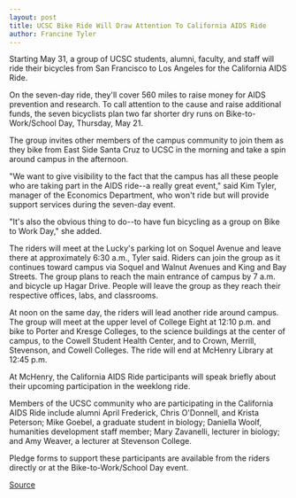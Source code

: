 ```yaml
---
layout: post
title: UCSC Bike Ride Will Draw Attention To California AIDS Ride
author: Francine Tyler
---
```


Starting May 31, a group of UCSC students, alumni, faculty, and staff will ride their bicycles from San Francisco to Los Angeles for the California AIDS Ride.

On the seven-day ride, they'll cover 560 miles to raise money for AIDS prevention and research. To call attention to the cause and raise additional funds, the seven bicyclists plan two far shorter dry runs on Bike-to-Work/School Day, Thursday, May 21.

The group invites other members of the campus community to join them as they bike from East Side Santa Cruz to UCSC in the morning and take a spin around campus in the afternoon.

"We want to give visibility to the fact that the campus has all these people who are taking part in the AIDS ride--a really great event," said Kim Tyler, manager of the Economics Department, who won't ride but will provide support services during the seven-day event.

"It's also the obvious thing to do--to have fun bicycling as a group on Bike to Work Day," she added.

The riders will meet at the Lucky's parking lot on Soquel Avenue and leave there at approximately 6:30 a.m., Tyler said. Riders can join the group as it continues toward campus via Soquel and Walnut Avenues and King and Bay Streets. The group plans to reach the main entrance of campus by 7 a.m. and bicycle up Hagar Drive. People will leave the group as they reach their respective offices, labs, and classrooms.

At noon on the same day, the riders will lead another ride around campus. The group will meet at the upper level of College Eight at 12:10 p.m. and bike to Porter and Kresge Colleges, to the science buildings at the center of campus, to the Cowell Student Health Center, and to Crown, Merrill, Stevenson, and Cowell Colleges. The ride will end at McHenry Library at 12:45 p.m.

At McHenry, the California AIDS Ride participants will speak briefly about their upcoming participation in the weeklong ride.

Members of the UCSC community who are participating in the California AIDS Ride include alumni April Frederick, Chris O'Donnell, and Krista Peterson; Mike Goebel, a graduate student in biology; Daniella Woolf, humanities development staff member; Mary Zavanelli, lecturer in biology; and Amy Weaver, a lecturer at Stevenson College.

Pledge forms to support these participants are available from the riders directly or at the Bike-to-Work/School Day event.

[Source](http://www1.ucsc.edu/oncampus/currents/97-98/05-11/bike.htm "Permalink to UCSC bike ride draws attention to California AIDS Ride: 5-11-98")
